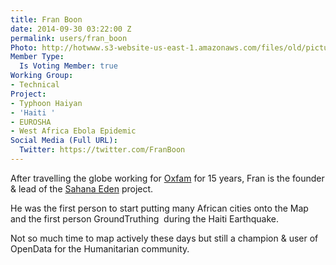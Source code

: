 ```yaml
---
title: Fran Boon
date: 2014-09-30 03:22:00 Z
permalink: users/fran_boon
Photo: http://hotwww.s3-website-us-east-1.amazonaws.com/files/old/pictures/picture-214-1412247838.jpg
Member Type:
  Is Voting Member: true
Working Group:
- Technical
Project:
- Typhoon Haiyan
- 'Haiti '
- EUROSHA
- West Africa Ebola Epidemic
Social Media (Full URL):
  Twitter: https://twitter.com/FranBoon
---
```


<p>After travelling the globe working for <a href="http://oxfam.org.uk" target="_blank">Oxfam</a> for 15 years, Fran is the founder &amp; lead of the <a href="http://eden.sahanafoundation.org" target="_blank">Sahana Eden</a> project.</p><p>He was the first person to start putting many African cities onto the Map and the first person GroundTruthing &nbsp;during the Haiti Earthquake.</p><p>Not so much time to map actively these days but still a champion &amp; user of OpenData for the Humanitarian community.</p>
